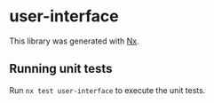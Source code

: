 # user-interface

This library was generated with [Nx](https://nx.dev).

## Running unit tests

Run `nx test user-interface` to execute the unit tests.
